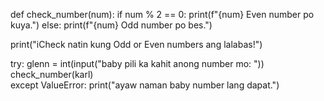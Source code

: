 def check_number(num):
    if num % 2 == 0:
        print(f"{num} Even number po kuya.")
    else:
        print(f"{num} Odd number po bes.")


print("iCheck natin kung Odd or Even numbers ang lalabas!")

try:
    glenn = int(input("baby pili ka kahit anong number mo: "))
    check_number(karl)  
except ValueError:
    print("ayaw naman baby number lang dapat.")
